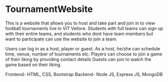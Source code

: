 # TournamentWebsite

This is a website that allows you to host and take part and join in to view
football tournaments live in VIT Vellore.
Students with full teams can sign up with their entire teams, and students
who dont have team members but want to participate can use the website to join
a team.

Users can log in as a host, player or guest. As a host, he/she can schedule
time, venue, number of tournaments etc.
Players can choose to join a game of their liking by providing contact details
Guests can join to watch the game based on their liking.

Frontend- HTML, CSS, Bootstrap
Backend- Node JS, Express JS, MongoDB
